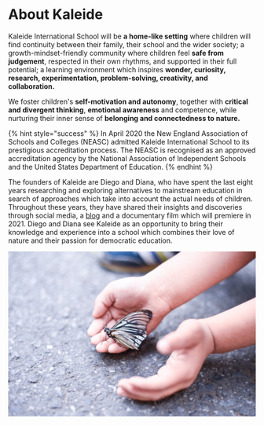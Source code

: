 # About Kaleide

Kaleide International School will be **a home-like setting** where children will find continuity between their family, their school and the wider society; a growth-mindset-friendly community where children feel **safe from judgement**, respected in their own rhythms, and supported in their full potential; a learning environment which inspires **wonder, curiosity, research, experimentation, problem-solving, creativity, and collaboration.**

We foster children's **self-motivation and autonomy**, together with **critical and divergent thinking**, **emotional awareness** and competence, while nurturing their inner sense of **belonging and connectedness to nature.**  


{% hint style="success" %}
In April 2020 the New England Association of Schools and Colleges \(NEASC\) admitted Kaleide International School to its prestigious accreditation process. The NEASC is recognised as an approved accreditation agency by the National Association of Independent Schools and the United States Department of Education.
{% endhint %}

The founders of Kaleide are Diego and Diana, who have spent the last eight years researching and exploring alternatives to mainstream education in search of approaches which take into account the actual needs of children. Throughout these years, they have shared their insights and discoveries through social media, a [blog](www.estonoesunaescuela.org) and a documentary film which will premiere in 2021. Diego and Diana see Kaleide as an opportunity to bring their knowledge and experience into a school which combines their love of nature and their passion for democratic education.

![Image by Ellie Heartravel, CC BY-SA 2.0](../.gitbook/assets/17668076981_17c677e799_k.jpg)



